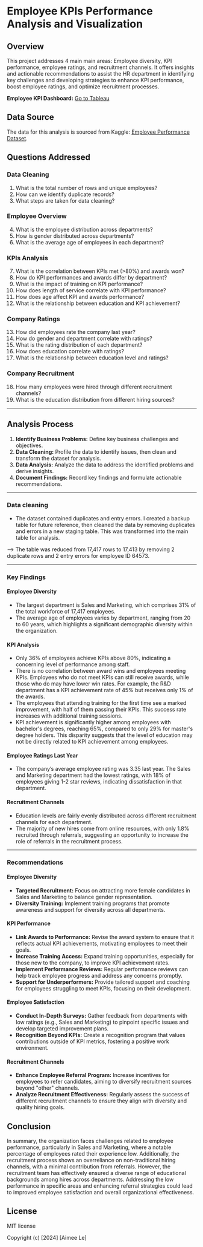 # Employee KPIs Performance Analysis and Visualization

## Overview

This project addresses 4 main main areas: Employee diversity, KPI performance, employee ratings, and recruitment channels. It offers insights and actionable recommendations to assist the HR department in identifying key challenges and developing strategies to enhance KPI performance, boost employee ratings, and optimize recruitment processes.

__Employee KPI Dashboard:__ [Go to Tableau](https://public.tableau.com/app/profile/aimee.le9707/viz/job_posting_17304343709050/Dashboard2)

## Data Source

The data for this analysis is sourced from Kaggle: [Employee Performance Dataset](https://www.kaggle.com/datasets/sanjanchaudhari/employees-performance-for-hr-analytics).

## Questions Addressed
### Data Cleaning
1. What is the total number of rows and unique employees?
2. How can we identify duplicate records?
3. What steps are taken for data cleaning?

### Employee Overview
4. What is the employee distribution across departments?
5. How is gender distributed across departments?
6. What is the average age of employees in each department?

### KPIs Analysis
7. What is the correlation between KPIs met (>80%) and awards won?
8. How do KPI performances and awards differ by department?
9. What is the impact of training on KPI performance?
10. How does length of service correlate with KPI performance?
11. How does age affect KPI and awards performance?
12. What is the relationship between education and KPI achievement?

### Company Ratings
13. How did employees rate the company last year?
14. How do gender and department correlate with ratings?
15. What is the rating distribution of each department?
16. How does education correlate with ratings?
17. What is the relationship between education level and ratings?

### Company Recruitment
18. How many employees were hired through different recruitment channels?
19. What is the education distribution from different hiring sources?

---

## Analysis Process

1. **Identify Business Problems:** Define key business challenges and objectives.
2. **Data Cleaning:** Profile the data to identify issues, then clean and transform the dataset for analysis.
3. **Data Analysis:** Analyze the data to address the identified problems and derive insights.
4. **Document Findings:** Record key findings and formulate actionable recommendations.

---

### Data cleaning 

- The dataset contained duplicates and entry errors. I created a backup table for future reference, then cleaned the data by removing duplicates and errors in a new staging table. This was transformed into the main table for analysis. 

--> The table was reduced from 17,417 rows to 17,413 by removing 2 duplicate rows and 2 entry errors for employee ID 64573.

---

### Key Findings

#### Employee Diversity
- The largest department is Sales and Marketing, which comprises 31% of the total workforce of 17,417 employees.
- The average age of employees varies by department, ranging from 20 to 60 years, which highlights a significant demographic diversity within the organization.

#### KPI Analysis
- Only 36% of employees achieve KPIs above 80%, indicating a concerning level of performance among staff.
- There is no correlation between award wins and employees meeting KPIs. Employees who do not meet KPIs can still receive awards, while those who do may have lower win rates. For example, the R&D department has a KPI achievement rate of 45% but receives only 1% of the awards.
- The employees that attending training for the first time see a marked improvement, with half of them passing their KPIs. This success rate increases with additional training sessions.
- KPI achievement is significantly higher among employees with bachelor's degrees, reaching 65%, compared to only 29% for master's degree holders. This disparity suggests that the level of education may not be directly related to KPI achievement among employees.

#### Employee Ratings Last Year
- The company’s average employee rating was 3.35 last year. The Sales and Marketing department had the lowest ratings, with 18% of employees giving 1-2 star reviews, indicating dissatisfaction in that department.

#### Recruitment Channels
- Education levels are fairly evenly distributed across different recruitment channels for each department.
- The majority of new hires come from online resources, with only 1.8% recruited through referrals, suggesting an opportunity to increase the role of referrals in the recruitment process.

---

### Recommendations

#### Employee Diversity
- **Targeted Recruitment:** Focus on attracting more female candidates in Sales and Marketing to balance gender representation.
- **Diversity Training:** Implement training programs that promote awareness and support for diversity across all departments.

#### KPI Performance
- **Link Awards to Performance:** Revise the award system to ensure that it reflects actual KPI achievements, motivating employees to meet their goals.
- **Increase Training Access:** Expand training opportunities, especially for those new to the company, to improve KPI achievement rates.
- **Implement Performance Reviews:** Regular performance reviews can help track employee progress and address any concerns promptly.
- **Support for Underperformers:** Provide tailored support and coaching for employees struggling to meet KPIs, focusing on their development.

#### Employee Satisfaction
- **Conduct In-Depth Surveys:** Gather feedback from departments with low ratings (e.g., Sales and Marketing) to pinpoint specific issues and develop targeted improvement plans.
- **Recognition Beyond KPIs:** Create a recognition program that values contributions outside of KPI metrics, fostering a positive work environment.

#### Recruitment Channels
- **Enhance Employee Referral Program:** Increase incentives for employees to refer candidates, aiming to diversify recruitment sources beyond "other" channels.
- **Analyze Recruitment Effectiveness:** Regularly assess the success of different recruitment channels to ensure they align with diversity and quality hiring goals.


## Conclusion

In summary, the organization faces challenges related to employee performance, particularly in Sales and Marketing, where a notable percentage of employees rated their experience low. Additionally, the recruitment process shows an overreliance on non-traditional hiring channels, with a minimal contribution from referrals. However, the recruitment team has effectively ensured a diverse range of educational backgrounds among hires across departments. Addressing the low performance in specific areas and enhancing referral strategies could lead to improved employee satisfaction and overall organizational effectiveness.

## License

MIT license

Copyright (c) [2024] [Aimee Le]
